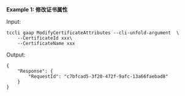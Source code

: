 **Example 1: 修改证书属性**



Input: 

```
tccli gaap ModifyCertificateAttributes --cli-unfold-argument  \
    --CertificateId xxx\
    --CertificateName xxx
```

Output: 
```
{
    "Response": {
        "RequestId": "c7bfcad5-3f20-472f-9afc-13a66faebad8"
    }
}
```

